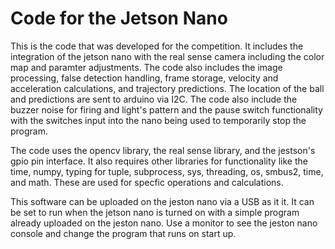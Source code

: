 # Code for the Jetson Nano

This is the code that was developed for the competition. It includes the integration of the jetson nano with the real sense camera including the color map and paramter
adjustments. The code also includes the image processing, false detection handling, frame storage, velocity and acceleration calculations, and trajectory predictions.
The location of the ball and predictions are sent to arduino via I2C. The code also include the buzzer noise for firing and light's pattern and the pause switch
functionality with the switches input into the nano being used to temporarily stop the program.

The code uses the opencv library, the real sense library, and the jestson's gpio pin interface. It also requires other libraries for functionality like the time, 
numpy, typing for tuple, subprocess, sys, threading, os, smbus2, time, and math. These are used for specfic operations and calculations.

This software can be uploaded on the jeston nano via a USB as it it. It can be set to run when the jetson nano is turned on with a simple program already uploaded on
the jeston nano. Use a monitor to see the jeston nano console and change the program that runs on start up.
